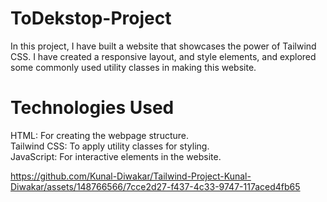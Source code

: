 # ToDekstop-Project
In this project, I have built a website that showcases the power of Tailwind CSS. I have created a responsive layout, and style elements, and explored some commonly used utility classes in making this website.

# Technologies Used
HTML: For creating the webpage structure.</br>
Tailwind CSS: To apply utility classes for styling.</br>
JavaScript: For interactive elements in the website.

https://github.com/Kunal-Diwakar/Tailwind-Project-Kunal-Diwakar/assets/148766566/7cce2d27-f437-4c33-9747-117aced4fb65

